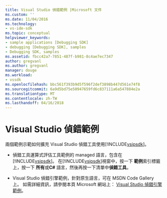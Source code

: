 ```yaml
---
title: Visual Studio 偵錯範例 |Microsoft 文件
ms.custom: ''
ms.date: 11/04/2016
ms.technology:
- vs-ide-sdk
ms.topic: conceptual
helpviewer_keywords:
- sample applications [Debugging SDK]
- debugging [Debugging SDK], samples
- Debugging SDK, samples
ms.assetid: fbcc42a7-7851-487f-b981-8c4ae7ec7347
author: gregvanl
ms.author: gregvanl
manager: douge
ms.workload:
- vssdk
ms.openlocfilehash: bbc561f393b9d5f596f2def3898b447d561e74f8
ms.sourcegitcommit: 6a9d5bd75e50947659fd6c837111a6a547884e2a
ms.translationtype: MT
ms.contentlocale: zh-TW
ms.lasthandoff: 04/16/2018
---
```

# <a name="visual-studio-debugging-samples"></a>Visual Studio 偵錯範例
兩個範例示範如何擴充 Visual Studio 偵錯工具使用[!INCLUDE[vsipsdk](../../extensibility/includes/vsipsdk_md.md)]。  
  
-   偵錯工具運算式評估工具範例的 managed 語言，包含在[!INCLUDE[vsipsdk](../../extensibility/includes/vsipsdk_md.md)]。 在[!INCLUDE[vsipsdk](../../extensibility/includes/vsipsdk_md.md)]視窗中，按一下 **範例**索引標籤上，按一下 **所有**或**C#** 語言，然後再按一下清單中**偵錯工具**。  
  
-   Visual Studio 偵錯引擎範例，針對原生語言，可在 MSDN Code Gallery 上。 如需詳細資訊，請參閱本頁 Microsoft 網站上： [Visual Studio 偵錯引擎範例](http://go.microsoft.com/fwlink/?LinkId=150236)。